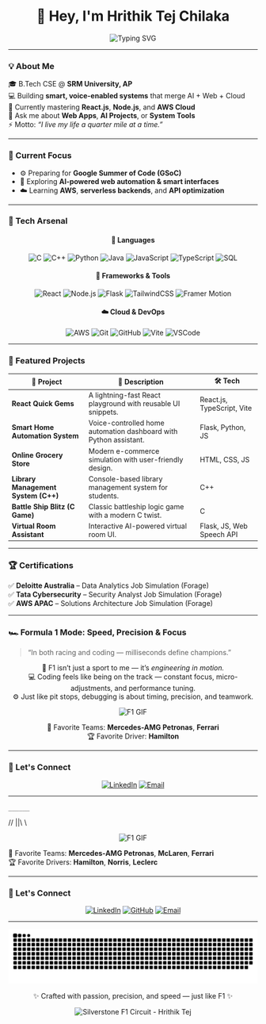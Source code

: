 <!-- 🚀 Futuristic GitHub Profile README for Hrithik Tej Chilaka -->

<h1 align="center">👋 Hey, I'm Hrithik Tej Chilaka</h1>

<p align="center">
  <img src="https://readme-typing-svg.herokuapp.com?font=JetBrains+Mono&size=20&pause=1000&color=00FFFF&center=true&vCenter=true&width=450&lines=Full+Stack+Developer;AI+%26+Cloud+Explorer;Innovator+at+Heart;Always+Learning+and+Building" alt="Typing SVG" />
</p>

---

### 💡 About Me

🎓 B.Tech CSE @ **SRM University, AP**  
💻 Building **smart, voice-enabled systems** that merge AI + Web + Cloud  
🌱 Currently mastering **React.js**, **Node.js**, and **AWS Cloud**  
💬 Ask me about **Web Apps**, **AI Projects**, or **System Tools**  
⚡ Motto: *“I live my life a quarter mile at a time.”*

---

### 🧠 Current Focus

- ⚙️ Preparing for **Google Summer of Code (GSoC)**  
- 🧩 Exploring **AI-powered web automation & smart interfaces**  
- ☁️ Learning **AWS**, **serverless backends**, and **API optimization**

---

### 🧰 Tech Arsenal

<div align="center">

#### 💬 Languages
![C](https://img.shields.io/badge/C-00599C?style=for-the-badge&logo=c&logoColor=white)
![C++](https://img.shields.io/badge/C++-00599C?style=for-the-badge&logo=cplusplus&logoColor=white)
![Python](https://img.shields.io/badge/Python-14354C?style=for-the-badge&logo=python&logoColor=yellow)
![Java](https://img.shields.io/badge/Java-E34F26?style=for-the-badge&logo=java&logoColor=white)
![JavaScript](https://img.shields.io/badge/JavaScript-F7DF1E?style=for-the-badge&logo=javascript&logoColor=black)
![TypeScript](https://img.shields.io/badge/TypeScript-007ACC?style=for-the-badge&logo=typescript&logoColor=white)
![SQL](https://img.shields.io/badge/SQL-336791?style=for-the-badge&logo=postgresql&logoColor=white)

#### 🧩 Frameworks & Tools
![React](https://img.shields.io/badge/React-20232A?style=for-the-badge&logo=react&logoColor=61DAFB)
![Node.js](https://img.shields.io/badge/Node.js-43853D?style=for-the-badge&logo=node-dot-js&logoColor=white)
![Flask](https://img.shields.io/badge/Flask-000000?style=for-the-badge&logo=flask&logoColor=white)
![TailwindCSS](https://img.shields.io/badge/Tailwind_CSS-38B2AC?style=for-the-badge&logo=tailwind-css&logoColor=white)
![Framer Motion](https://img.shields.io/badge/Framer_Motion-EA4C89?style=for-the-badge&logo=framer&logoColor=white)

#### ☁️ Cloud & DevOps
![AWS](https://img.shields.io/badge/AWS-232F3E?style=for-the-badge&logo=amazonaws&logoColor=white)
![Git](https://img.shields.io/badge/Git-F05033?style=for-the-badge&logo=git&logoColor=white)
![GitHub](https://img.shields.io/badge/GitHub-181717?style=for-the-badge&logo=github)
![Vite](https://img.shields.io/badge/Vite-646CFF?style=for-the-badge&logo=vite&logoColor=white)
![VSCode](https://img.shields.io/badge/VS_Code-0078D4?style=for-the-badge&logo=visual-studio-code&logoColor=white)

</div>

---

### 🚀 Featured Projects

| 🧩 Project | 💬 Description | 🛠️ Tech |
|-------------|----------------|----------|
| **React Quick Gems** | A lightning-fast React playground with reusable UI snippets. | React.js, TypeScript, Vite |
| **Smart Home Automation System** | Voice-controlled home automation dashboard with Python assistant. | Flask, Python, JS |
| **Online Grocery Store** | Modern e-commerce simulation with user-friendly design. | HTML, CSS, JS |
| **Library Management System (C++)** | Console-based library management system for students. | C++ |
| **Battle Ship Blitz (C Game)** | Classic battleship logic game with a modern C twist. | C |
| **Virtual Room Assistant** | Interactive AI-powered virtual room UI. | Flask, JS, Web Speech API |

---

### 🏆 Certifications

✅ **Deloitte Australia** – Data Analytics Job Simulation (Forage)  
✅ **Tata Cybersecurity** – Security Analyst Job Simulation (Forage)  
✅ **AWS APAC** – Solutions Architecture Job Simulation (Forage)

---

### 🏎️ Formula 1 Mode: Speed, Precision & Focus

> “In both racing and coding — milliseconds define champions.”

<div align="center">

🏁 F1 isn’t just a sport to me — it’s *engineering in motion.*  
💻 Coding feels like being on the track — constant focus, micro-adjustments, and performance tuning.  
⚙️ Just like pit stops, debugging is about timing, precision, and teamwork.


<p align="center">
  <img src="https://media.tenor.com/sgI5rL-LPOcAAAAC/formula1-f1.gif" width="400" alt="F1 GIF" />
</p>

💬 Favorite Teams: **Mercedes-AMG Petronas**, **Ferrari**  
🏆 Favorite Driver: **Hamilton**

</div>

---

### 💬 Let's Connect

<div align="center">
  
[![LinkedIn](https://img.shields.io/badge/LinkedIn-Hrithik_Tej_Chilaka-blue?style=for-the-badge&logo=linkedin)](https://www.linkedin.com/in/hrithik-tej-chilaka-62767835b/)
[![Email](https://img.shields.io/badge/Email-hrithiktejchilaka%40gmail.com-red?style=for-the-badge&logo=gmail&logoColor=white)](mailto:hrithiktejchilaka@gmail.com)

</div>

---
    ______
   //  ||\ \



<p align="center">
  <img src="https://media.tenor.com/sgI5rL-LPOcAAAAC/formula1-f1.gif" width="400" alt="F1 GIF" />
</p>

💬 Favorite Teams: **Mercedes-AMG Petronas**, **McLaren**, **Ferrari**  
🏆 Favorite Drivers: **Hamilton**, **Norris**, **Leclerc**

</div>

---

### 💬 Let's Connect

<div align="center">
  
[![LinkedIn](https://img.shields.io/badge/LinkedIn-Hrithik_Tej_Chilaka-blue?style=for-the-badge&logo=linkedin)](https://www.linkedin.com/in/hrithik-tej-chilaka-62767835b/)
[![GitHub](https://img.shields.io/badge/GitHub-HRITHIK21--08-black?style=for-the-badge&logo=github)](https://github.com/HRITHIK21-08)
[![Email](https://img.shields.io/badge/Email-hrithiktejchilaka%40gmail.com-red?style=for-the-badge&logo=gmail&logoColor=white)](mailto:hrithiktejchilaka@gmail.com)

</div>

---

<p align="center">
  <img src="https://github.com/Platane/snk/raw/output/github-contribution-grid-snake.svg" alt="snake animation" />
</p>

<p align="center">✨ Crafted with passion, precision, and speed — just like F1 ✨</p>
<p align="center">
  <img src="https://raw.githubusercontent.com/HRITHIK21-08/HRITHIK21-08/output/github-f1.svg" 
       alt="Silverstone F1 Circuit - Hrithik Tej" />
</p>

